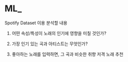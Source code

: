 # ML_

Spotify Dataset 이용
분석할 내용
1) 어떤 속성/특성이 노래의 인기에 영향을 미칠 것인가?

2) 가장 인기 있는 곡과 아티스트는 무엇인가?

3) 좋아하는 노래를 입력하면, 그 곡과 비슷한 취향 저격 노래 추천
